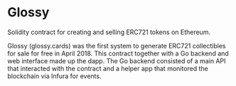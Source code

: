 # Glossy
Solidity contract for creating and selling ERC721 tokens on Ethereum.

Glossy (glossy.cards) was the first system to generate ERC721 collectibles for sale for free in April 2018. This contract together with a Go backend and web interface made up the dapp. The Go backend consisted of a main API that interacted with the contract and a helper app that monitored the blockchain via Infura for events.
